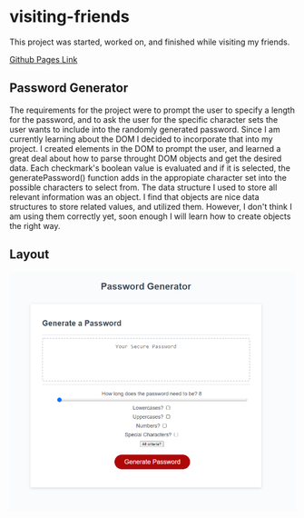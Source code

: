 # visiting-friends
This project was started, worked on, and finished while visiting my friends. 

[Github Pages Link](https://tevissaur.github.io/visiting-friends/)

## Password Generator

The requirements for the project were to prompt the user to specify a length for the password, and to ask the user for the specific character sets the user wants to include into the randomly generated password. Since I am currently learning about the DOM I decided to incorporate that into my project. I created elements in the DOM to prompt the user, and learned a great deal about how to parse throught DOM objects and get the desired data. Each checkmark's boolean value is evaluated and if it is selected, the generatePassword() function adds in the appropiate character set into the possible characters to select from. The data structure I used to store all relevant information was an object. I find that objects are nice data structures to store related values, and utilized them. However, I don't think I am using them correctly yet, soon enough I will learn how to create objects the right way.

## Layout

![Screenshot of the page](assets/pass-gen-screencap.png)